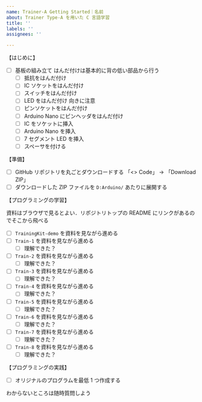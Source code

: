```yaml
---
name: Trainer-A Getting Started｜名前
about: Trainer Type-A を用いた C 言語学習
title: ''
labels: ''
assignees: ''

---
```


【はじめに】

- [ ] 基板の組み立て
  はんだ付けは基本的に背の低い部品から行う
  - [ ] 抵抗をはんだ付け
  - [ ] IC ソケットをはんだ付け
  - [ ] スイッチをはんだ付け
  - [ ] LED をはんだ付け
    向きに注意
  - [ ] ピンソケットをはんだ付け
  - [ ] Arduino Nano にピンヘッダをはんだ付け
  - [ ] IC をソケットに挿入
  - [ ] Arduino Nano を挿入
  - [ ] 7 セグメント LED を挿入
  - [ ] スペーサを付ける

 【準備】

- [ ] GitHub リポジトリを丸ごとダウンロードする
  「<> Code」 -> 「Download ZIP」
- [ ] ダウンロードした ZIP ファイルを `D:Arduino/` あたりに展開する

【プログラミングの学習】

資料はブラウザで見るとよい．リポジトリトップの README にリンクがあるのでそこから飛べる

- [ ] `TrainingKit-demo` を資料を見ながら進める
- [ ] `Train-1` を資料を見ながら進める
  - [ ] 理解できた？
- [ ] `Train-2` を資料を見ながら進める
  - [ ] 理解できた？
- [ ] `Train-3` を資料を見ながら進める
  - [ ] 理解できた？
- [ ] `Train-4` を資料を見ながら進める
  - [ ] 理解できた？
- [ ] `Train-5` を資料を見ながら進める
  - [ ] 理解できた？
- [ ] `Train-6` を資料を見ながら進める
  - [ ] 理解できた？
- [ ] `Train-7` を資料を見ながら進める
  - [ ] 理解できた？
- [ ] `Train-8` を資料を見ながら進める
  - [ ] 理解できた？

【プログラミングの実践】

- [ ] オリジナルのプログラムを最低 1 つ作成する

わからないところは随時質問しよう
